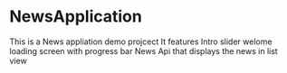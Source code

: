 # NewsApplication
This is a News appliation demo projcect
It features Intro slider 
welome loading screen with progress bar 
News Api that displays the news in list view
